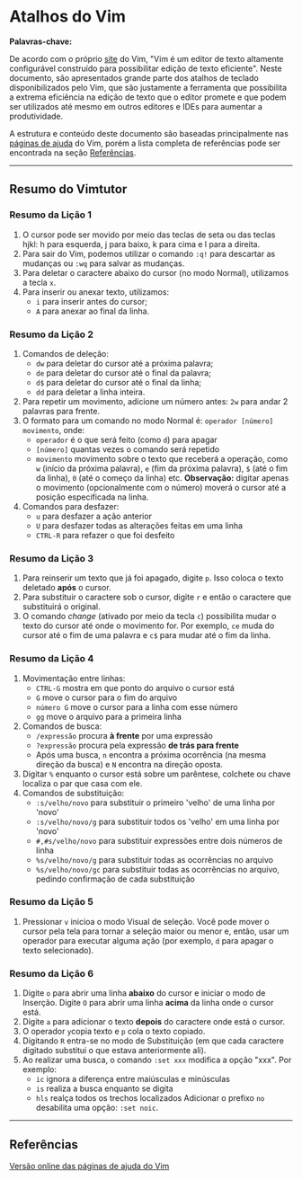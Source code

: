 # Atalhos do Vim

**Palavras-chave:**

De acordo com o próprio [site][] do Vim, "Vim é um editor de texto altamente configurável construído para possibilitar edição de texto eficiente". Neste documento, são apresentados grande parte dos atalhos de teclado disponibilizados pelo Vim, que são justamente a ferramenta que possibilita a extrema eficiência na edição de texto que o editor promete e que podem ser utilizados até mesmo em outros editores e IDEs para aumentar a produtividade.

A estrutura e conteúdo deste documento são baseadas principalmente nas [páginas de ajuda][] do Vim, porém a lista completa de referências pode ser encontrada na seção [Referências](#referências).

[site]: https://www.vim.org/about.php
[páginas de ajuda]: https://vimhelp.org/usr_toc.txt.html

---

## Resumo do Vimtutor

### Resumo da Lição 1

1. O cursor pode ser movido por meio das teclas de seta ou das teclas hjkl: h para esquerda, j para baixo, k para cima e l para a direita.
2. Para sair do Vim, podemos utilizar o comando `:q!` para descartar as mudanças ou `:wq` para salvar as mudanças.
3. Para deletar o caractere abaixo do cursor (no modo Normal), utilizamos a tecla `x`.
4. Para inserir ou anexar texto, utilizamos:
    - `i` para inserir antes do cursor;
    - `A` para anexar ao final da linha.

### Resumo da Lição 2

1. Comandos de deleção:
    - `dw` para deletar do cursor até a próxima palavra;
    - `de` para deletar do cursor até o final da palavra;
    - `d$` para deletar do cursor até o final da linha;
    - `dd` para deletar a linha inteira.
2. Para repetir um movimento, adicione um número antes: `2w` para andar 2 palavras para frente.
3. O formato para um comando no modo Normal é: `operador [número] movimento`, onde:
    - `operador` é o que será feito (como `d`) para apagar
    - `[número]` quantas vezes o comando será repetido
    - `movimento` movimento sobre o texto que receberá a operação, como `w` (início da próxima palavra), `e` (fim da próxima palavra), `$` (até o fim da linha), `0` (até o começo da linha) etc.
    **Observação:** digitar apenas o movimento (opcionalmente com o número) moverá o cursor até a posição especificada na linha.
4. Comandos para desfazer:
    - `u` para desfazer a ação anterior
    - `U` para desfazer todas as alterações feitas em uma linha
    - `CTRL-R` para refazer o que foi desfeito

### Resumo da Lição 3

1. Para reinserir um texto que já foi apagado, digite `p`. Isso coloca o texto deletado **após** o cursor.
2. Para substituir o caractere sob o cursor, digite `r` e então o caractere que substituirá o original.
3. O comando *change* (ativado por meio da tecla `c`) possibilita mudar o texto do cursor até onde o movimento for. Por exemplo, `ce` muda do cursor até o fim de uma palavra e `c$` para mudar até o fim da linha.

### Resumo da Lição 4

1. Movimentação entre linhas:
    - `CTRL-G` mostra em que ponto do arquivo o cursor está
    - `G` move o cursor para o fim do arquivo
    - `número G` move o cursor para a linha com esse número
    - `gg` move o arquivo para a primeira linha
2. Comandos de busca:
    - `/expressão` procura **à frente** por uma expressão
    - `?expressão` procura pela expressão **de trás para frente**
    - Após uma busca, `n` encontra a próxima ocorrência (na mesma direção da busca) e `N` encontra na direção oposta.
3. Digitar `%` enquanto o cursor está sobre um parêntese, colchete ou chave localiza o par que casa com ele.
4. Comandos de substituição:
    - `:s/velho/novo` para substituir o primeiro 'velho' de uma linha por 'novo'
    - `:s/velho/novo/g` para substituir todos os 'velho' em uma linha por 'novo'
    - `#,#s/velho/novo` para substituir expressões entre dois números de linha
     - `%s/velho/novo/g` para substituir todas as ocorrências no arquivo
     - `%s/velho/novo/gc` para substituir todas as ocorrências no arquivo, pedindo confirmação de cada substituição

### Resumo da Lição 5

1. Pressionar `v` inicioa o modo Visual de seleção. Você pode mover o cursor pela tela para tornar a seleção maior ou menor e, então, usar um operador para executar alguma ação (por exemplo, `d` para apagar o texto selecionado).

### Resumo da Lição 6

1. Digite `o` para abrir uma linha **abaixo** do cursor e iniciar o modo de Inserção. Digite `O` para abrir uma linha **acima** da linha onde o cursor está.
2. Digite `a` para adicionar o texto **depois** do caractere onde está o cursor.
3. O operador `y`copia texto e `p` cola o texto copiado.
4. Digitando `R` entra-se no modo de Substituição (em que cada caractere digitado substitui o que estava anteriormente ali).
5. Ao realizar uma busca, o comando `:set xxx` modifica a opção "xxx". Por exemplo:
    - `ic` ignora a diferença entre maiúsculas e minúsculas
    - `is` realiza a busca enquanto se digita
    - `hls` realça todos os trechos localizados
    Adicionar o prefixo `no` desabilita uma opção: `:set noic`.

---

## Referências

[Versão online das páginas de ajuda do Vim](https://vimhelp.org/)
